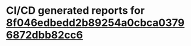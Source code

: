 # CI/CD generated reports for [8f046edbedd2b89254a0cbca03796872dbb82cc6](https://github.com/hydephp/develop/commit/8f046edbedd2b89254a0cbca03796872dbb82cc6)
